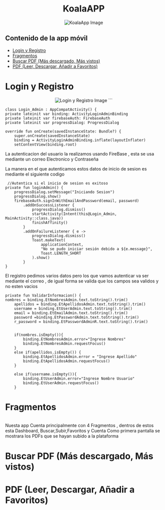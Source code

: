 <h1 align="center">KoalaAPP</h1>
<p align="center">
  <img src="https://github.com/CamiloxX/KoalaApp/assets/28693419/59e87dd0-9b7c-4a07-acf9-f349548d23d3" alt="KoalaApp Image">
</p>

## Contenido de la app móvil

- [Login y Registro](#login-y-registro)
- [Fragmentos](#fragmentos)
- [Buscar PDF (Más descargado, Más vistos)](#buscar-pdf-más-descargado-más-vistos)
- [PDF (Leer, Descargar, Añadir a Favoritos)](#pdf-leer-descargar-añadir-a-favoritos)

<h1 id="login-y-registro">Login y Registro</h1>
<p align="center">
  <img src="https://github.com/CamiloxX/KoalaApp/assets/28693419/7a795c6c-ca9c-400d-810a-2cf3c9f0ea4f" alt="Login y Registro Image">
```
  
    class Login_Admin : AppCompatActivity() {
    private lateinit var binding: ActivityLoginAdminBinding
    private lateinit var firebaseAuth: FirebaseAuth
    private lateinit var progressDialog: ProgressDialog

    override fun onCreate(savedInstanceState: Bundle?) {
        super.onCreate(savedInstanceState)
        binding = ActivityLoginAdminBinding.inflate(layoutInflater)
        setContentView(binding.root)
<p>La autenticacion del usuario la realizamos usando FireBase , esta se usa mediante un correo Electronico y Contraseña</p>
La manera en el que autenticamos estos datos de inicio de sesion es mediante el siguiente codigo

     //Autentica si el inicio de sesion es exitoso
    private fun loginAdmin() {
        progressDialog.setMessage("Iniciando Sesion")
        progressDialog.show()
        firebaseAuth.signInWithEmailAndPassword(email, password)
            .addOnSuccessListener {
                progressDialog.dismiss()
                startActivity(Intent(this@Login_Admin, MainActivity::class.java))
                finishAffinity()
            }
            .addOnFailureListener { e ->
                progressDialog.dismiss()
                Toast.makeText(
                    applicationContext,
                    "No se pudo iniciar sesión debido a ${e.message}",
                    Toast.LENGTH_SHORT
                ).show()
            }
    }

      

</p>

<p>El registro pedimos varios datos pero los que vamos autenticar va ser mediante el correo , de igual forma se valida que los campos sea validos y no esten vacios </p>

    private fun ValidarInformacion() {
    nombres = binding.EtNombresAdmin.text.toString().trim()
        apellidos = binding.EtApellidosAdmin.text.toString().trim()
        username = binding.EtUserAdmin.text.toString().trim()
        email = binding.EtEmailAdmin.text.toString().trim()
        password =binding.EtPasswordAdmin.text.toString().trim()
        r_password = binding.EtPasswordAdminR.text.toString().trim()


        if(nombres.isEmpty()){
            binding.EtNombresAdmin.error="Ingrese Nombres"
            binding.EtNombresAdmin.requestFocus()
        }
        else if(apellidos.isEmpty()) {
            binding.EtApellidosAdmin.error = "Ingrese Apellido"
            binding.EtApellidosAdmin.requestFocus()
        }

        else if(username.isEmpty()){
            binding.EtUserAdmin.error="Ingrese Nombre Usuario"
            binding.EtUserAdmin.requestFocus()
        }

<h1 id="fragmentos">Fragmentos</h1>
<!-- Contenido para Fragmentos -->
<img src https://github.com/CamiloxX/KoalaApp/assets/28693419/4f8d3320-cd6a-48f6-a41e-0dbd5b0b1e7e>

<p>Nuesta app Cuenta principalmente con 4 Fragmentos , dentros de estos esta  Dashboard, Buscar,Subir,Favoritos y Cuenta 
Como primera pantalla se mostrara los PDFs que se hayan subido a la plataforma</p>


<h1 id="buscar-pdf-más-descargado-más-vistos">Buscar PDF (Más descargado, Más vistos)</h1>
<!-- Contenido para Buscar PDF -->

<h1 id="pdf-leer-descargar-añadir-a-favoritos">PDF (Leer, Descargar, Añadir a Favoritos)</h1>
<!-- Contenido para PDF -->
